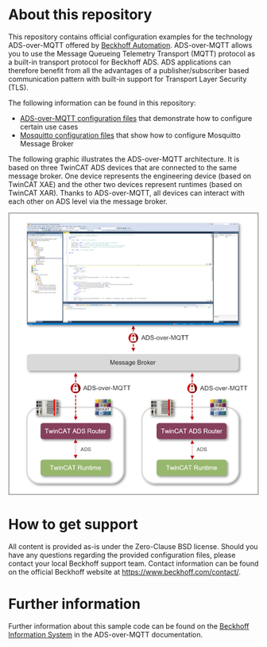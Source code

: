 # About this repository
This repository contains official configuration examples for the technology ADS-over-MQTT offered by [Beckhoff Automation](https://www.beckhoff.com). ADS-over-MQTT allows you to use the Message Queueing Telemetry Transport (MQTT) protocol as a built-in transport protocol for Beckhoff ADS. ADS applications can therefore benefit from all the advantages of a publisher/subscriber based communication pattern with built-in support for Transport Layer Security (TLS).

The following information can be found in this repository:

- [ADS-over-MQTT configuration files](samples/ads-over-mqtt/README.md) that demonstrate how to configure certain use cases
- [Mosquitto configuration files](samples/mosquitto/README.md) that show how to configure Mosquitto Message Broker

The following graphic illustrates the ADS-over-MQTT architecture. It is based on three TwinCAT ADS devices that are connected to the same message broker. One device represents the engineering device (based on TwinCAT XAE) and the other two devices represent runtimes (based on TwinCAT XAR). Thanks to ADS-over-MQTT, all devices can interact with each other on ADS level via the message broker.

![ADS-over-MQTT overview](media/images/AdsOverMqttOverview.png "ADS-over-MQTT overview") 

# How to get support
All content  is provided as-is under the Zero-Clause BSD license. Should you have any questions regarding the provided configuration files, please contact your local Beckhoff support team. Contact information can be found on the official Beckhoff website at https://www.beckhoff.com/contact/.

# Further information
Further information about this sample code can be found on the [Beckhoff Information System](https://infosys.beckhoff.com) in the ADS-over-MQTT documentation.
